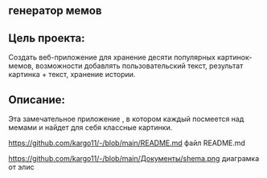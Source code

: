 ## генератор мемов
## Цель проекта:
Создать веб-приложение для хранение десяти популярных картинок-мемов,
возможности добавлять пользовательский текст,
результат картинка + текст,
хранение истории.

## Описание:
Эта замечательное приложение , в котором каждый посмеется над мемами и найдет для себя классные картинки.


https://github.com/kargo11/-/blob/main/README.md файл README.md


https://github.com/kargo11/-/blob/main/Документы/shema.png диаграмка от элис

